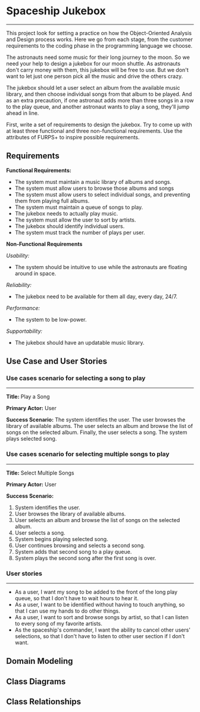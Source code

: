 # Spaceship Jukebox

-----
This project look for setting a practice on how the Object-Oriented Analysis and Design process
works. Here we go from each stage, from the customer requirements to the coding phase in the programming
language we choose.

The astronauts need some music for their long journey to the moon. So we need your help to design a
jukebox for our moon shuttle. As astronauts don't carry money with them, this jukebox will
be free to use. But we don't want to let just one person pick all the music and drive the others crazy.

The jukebox should let a user select an album from the available music library, and then choose
individual songs from that album to be played. And as an extra precaution, if one astronaut adds more
than three songs in a row to the play queue, and another astronaut wants to play a song, they'll jump
ahead in line.

First, write a set of requirements to design the jukebox. Try to come up with at least three functional
and three non-functional requirements. Use the attributes of FURPS+ to inspire possible requirements.

## Requirements
**Functional Requirements:**
- The system must maintain a music library of albums and songs. 
- The system must allow users to browse those albums and songs
- The system must allow users to select individual songs, and preventing them from playing full albums. 
- The system must maintain a queue of songs to play.
- The jukebox needs to actually play music. 
- The system must allow the user to sort by artists.
- The jukebox should identify individual users.
- The system must track the number of plays per user.

**Non-Functional Requirements**

*Usability:*
- The system should be intuitive to use while the astronauts are floating around in space.

*Reliability:* 
- The jukebox need to be available for them all day, every day, 24/7.

*Performance:*
- The system to be low-power.

*Supportability:* 
- The jukebox should have an updatable music library. 

## Use Case and User Stories

### Use cases scenario for selecting a song to play

---
**Title:** Play a Song

**Primary Actor:** User

**Success Scenario:** The system identifies the user. The user browses the library of available 
albums. The user selects an album and browse the list of songs on the selected album. Finally, the user 
selects a song. The system plays selected song.

### Use cases scenario for selecting multiple songs to play

---
**Title:** Select Multiple Songs

**Primary Actor:** User

**Success Scenario:**
1. System identifies the user. 
2. User browses the library of available albums. 
3. User selects an album and browse the list of songs on the selected album.
4. User selects a song. 
5. System begins playing selected song.
6. User continues browsing and selects a second song.
7. System adds that second song to a play queue.
8. System plays the second song after the first song is over.

### User stories

---
- As a user, I want my song to be added to the front of the long play queue, so that I don't have to 
wait hours to hear it.
- As a user, I want to be identified without having to touch anything, so that I can use my hands to 
do other things.
- As a user, I want to sort and browse songs by artist, so that I can listen to every song of my
favorite artists.
- As the spaceship's commander, I want the ability to cancel other users' selections, so that I don't 
have to listen to other user section if I don't want.

## Domain Modeling

## Class Diagrams

## Class Relationships


